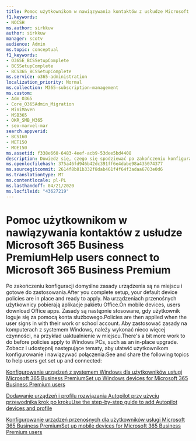 ```yaml
---
title: Pomoc użytkownikom w nawiązywania kontaktów z usłudze Microsoft 365 Business Premium
f1.keywords:
- NOCSH
ms.author: sirkkuw
author: sirkkuw
manager: scotv
audience: Admin
ms.topic: conceptual
f1_keywords:
- O365E_BCSSetupComplete
- BCSSetupComplete
- BCS365_BCSSetupComplete
ms.service: o365-administration
localization_priority: Normal
ms.collection: M365-subscription-management
ms.custom:
- Adm_O365
- Core_O365Admin_Migration
- MiniMaven
- MSB365
- OKR_SMB_M365
- seo-marvel-mar
search.appverid:
- BCS160
- MET150
- MOE150
ms.assetid: f338e660-6483-4eef-acb9-53dee5bd4408
description: Dowiedz się, czego się spodziewać po zakończeniu konfiguracji pakietu Business Cloud Suite, a domyślne zasady dotyczące urządzeń są gotowe do zastosowania.
ms.openlocfilehash: 375a46fd946b42dc391ff6e4dabe98a435074377
ms.sourcegitcommit: 2614f8b81b332f8dab461f4f64f3adaa6703e0d6
ms.translationtype: MT
ms.contentlocale: pl-PL
ms.lasthandoff: 04/21/2020
ms.locfileid: "43627219"
---
```

# <a name="help-users-connect-to-microsoft-365-business-premium"></a><span data-ttu-id="83134-103">Pomoc użytkownikom w nawiązywania kontaktów z usłudze Microsoft 365 Business Premium</span><span class="sxs-lookup"><span data-stu-id="83134-103">Help users connect to Microsoft 365 Business Premium</span></span>

<span data-ttu-id="83134-104">Po zakończeniu konfiguracji domyślne zasady urządzenia są na miejscu i gotowe do zastosowania.</span><span class="sxs-lookup"><span data-stu-id="83134-104">After you complete setup, your default device policies are in place and ready to apply.</span></span> <span data-ttu-id="83134-105">Na urządzeniach przenośnych użytkownicy pobierają aplikacje pakietu Office.</span><span class="sxs-lookup"><span data-stu-id="83134-105">On mobile devices, users download Office apps.</span></span> <span data-ttu-id="83134-106">Zasady są następnie stosowane, gdy użytkownik loguje się za pomocą konta służbowego.</span><span class="sxs-lookup"><span data-stu-id="83134-106">Policies are then applied when the user signs in with their work or school account.</span></span> <span data-ttu-id="83134-107">Aby zastosować zasady na komputerach z systemem Windows, należy wykonać nieco więcej czynności, na przykład uaktualnienie w miejscu.</span><span class="sxs-lookup"><span data-stu-id="83134-107">There's a bit more work to do before policies apply to Windows PCs, such as an in-place upgrade.</span></span> <span data-ttu-id="83134-108">Zobacz i udostępnij następujące tematy, aby ułatwić użytkownikom konfigurowanie i nawiązywać połączenia:</span><span class="sxs-lookup"><span data-stu-id="83134-108">See and share the following topics to help users get set up and connected:</span></span>
  
[<span data-ttu-id="83134-109">Konfigurowanie urządzeń z systemem Windows dla użytkowników usługi Microsoft 365 Business Premium</span><span class="sxs-lookup"><span data-stu-id="83134-109">Set up Windows devices for Microsoft 365 Business Premium users</span></span>](set-up-windows-devices.md)
  
[<span data-ttu-id="83134-110">Dodawanie urządzeń i profilu rozwiązania Autopilot przy użyciu przewodnika krok po kroku</span><span class="sxs-lookup"><span data-stu-id="83134-110">Use the step-by-step guide to add Autopilot devices and profile</span></span>](add-autopilot-devices-and-profile.md)
  
[<span data-ttu-id="83134-111">Konfigurowanie urządzeń przenośnych dla użytkowników usługi Microsoft 365 Business Premium</span><span class="sxs-lookup"><span data-stu-id="83134-111">Set up mobile devices for Microsoft 365 Business Premium users</span></span>](set-up-mobile-devices.md)
  

